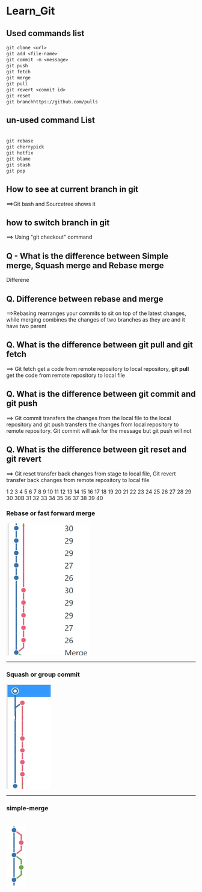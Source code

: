 # Learn_Git

## Used commands list
```
git clone <url>
git add <file-name>
git commit -m <message>
git push
git fetch
git merge
git pull
git revert <commit id>
git reset
git branchhttps://github.com/pulls
```


## un-used command List

```

git rebase
git cherrypick
git hotfix
git blame
git stash
git pop
```


## How to see at current branch in git
==>Git bash and Sourcetree shows it

## how to switch branch in git
==> Using "git checkout" command

## Q - What is the difference between Simple merge, Squash merge and Rebase merge

Differene

## Q. Difference between rebase and merge
==>Rebasing rearranges your commits to sit on top of the latest changes, while merging combines the changes of two branches as they are and it have two parent

## Q. What is the difference between git pull and git fetch
==> Git fetch get a code from remote repository to local repository, **git pull** get the code from remote repository to local file

## Q. What is the difference between git commit and git push
==> Git commit transfers the changes from the local file to the local repository and git push transfers the changes from local repository to remote repository.
Git commit will ask for the message but git push will not

## Q. What is the difference between git reset and git revert
==> Git reset transfer back changes from stage to local file, Git revert transfer back changes from remote repository to local file

1
2
3
4
5
6
7
8
9
10
11
12
13
14
15
16
17
18
19
20
21
22
23
24
25
26
27
28
29
30
30B
31
32
33
34
35
36
37
38
39
40



### Rebase or fast forward merge
![rebase](rebase-forward-merge.jpg)

---

### Squash or group commit
![rebase](squash-or-group-commit.jpg)

---

### simple-merge
![rebase](simple-merge.jpg)
=======
